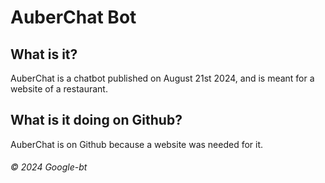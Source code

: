 # AuberChat Bot

## What is it?
AuberChat is a chatbot published on August 21st 2024, and is meant for a website of a restaurant.

## What is it doing on Github?
AuberChat is on Github because a website was needed for it.

###### © 2024 Google-bt
